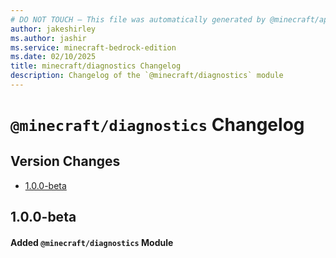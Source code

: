 ```yaml
---
# DO NOT TOUCH — This file was automatically generated by @minecraft/api-docs-generator, to report problems file an issue at https://github.com/Mojang/minecraft-scripting-libraries
author: jakeshirley
ms.author: jashir
ms.service: minecraft-bedrock-edition
ms.date: 02/10/2025
title: minecraft/diagnostics Changelog
description: Changelog of the `@minecraft/diagnostics` module
---
```

# `@minecraft/diagnostics` Changelog

## Version Changes
- [1.0.0-beta](#100-beta)

## 1.0.0-beta
#### Added `@minecraft/diagnostics` Module
